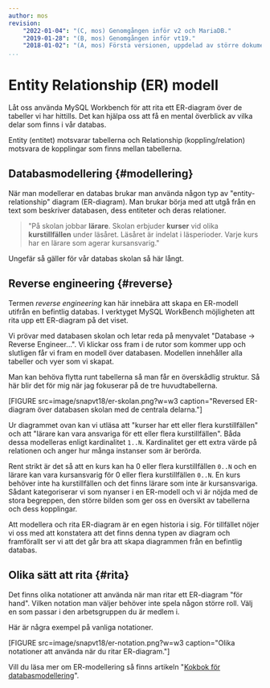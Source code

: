 ```yaml
---
author: mos
revision:
    "2022-01-04": "(C, mos) Genomgången inför v2 och MariaDB."
    "2019-01-28": "(B, mos) Genomgången inför vt19."
    "2018-01-02": "(A, mos) Första versionen, uppdelad av större dokument."
...
```

Entity Relationship (ER) modell
==================================

Låt oss använda MySQL Workbench för att rita ett ER-diagram över de tabeller vi har hittills. Det kan hjälpa oss att få en mental överblick av vilka delar som finns i vår databas.

Entity (entitet) motsvarar tabellerna och Relationship (koppling/relation) motsvara de kopplingar som finns mellan tabellerna.



Databasmodellering {#modellering}
----------------------------------

När man modellerar en databas brukar man använda någon typ av "entity-relationship" diagram (ER-diagram). Man brukar börja med att utgå från en text som beskriver databasen, dess entiteter och deras relationer.

> "På skolan jobbar **lärare**. Skolan erbjuder **kurser** vid olika **kurstillfällen** under läsåret. Läsåret är indelat i läsperioder. Varje kurs har en lärare som agerar kursansvarig."

Ungefär så gäller för vår databas skolan så här långt.



Reverse engineering {#reverse}
----------------------------------

Termen _reverse engineering_ kan här innebära att skapa en ER-modell utifrån en befintlig databas. I verktyget MySQL WorkBench möjligheten att rita upp ett ER-diagram på det viset.

Vi prövar med databasen skolan och letar reda på menyvalet "Database -> Reverse Engineer...". Vi klickar oss fram i de rutor som kommer upp och slutligen får vi fram en modell över databasen. Modellen innehåller alla tabeller och vyer som vi skapat.

Man kan behöva flytta runt tabellerna så man får en överskådlig struktur. Så här blir det för mig när jag fokuserar på de tre huvudtabellerna.

[FIGURE src=image/snapvt18/er-skolan.png?w=w3 caption="Reversed ER-diagram över databasen skolan med de centrala delarna."]

Ur diagrammet ovan kan vi utläsa att "kurser har ett eller flera kurstillfällen" och att "lärare kan vara ansvariga för ett eller flera kurstillfällen". Båda dessa modelleras enligt kardinalitet `1..N`. Kardinalitet ger ett extra värde på relationen och anger hur många instanser som är berörda.

Rent strikt är det så att en kurs kan ha 0 eller flera kurstillfällen `0..N` och en lärare kan vara kursansvarig för 0 eller flera kurstillfällen `0..N`. En kurs behöver inte ha kurstillfällen och det finns lärare som inte är kursansvariga. Sådant kategoriserar vi som nyanser i en ER-modell och vi är nöjda med de stora begreppen, den större bilden som ger oss en översikt av tabellerna och dess kopplingar.

Att modellera och rita ER-diagram är en egen historia i sig. För tillfället nöjer vi oss med att konstatera att det finns denna typen av diagram och framförallt ser vi att det går bra att skapa diagrammen från en befintlig databas.



Olika sätt att rita {#rita}
----------------------------------

Det finns olika notationer att använda när man ritar ett ER-diagram "för hand". Vilken notation man väljer behöver inte spela någon större roll. Välj en som passar i den arbetsgruppen du är medlem i.

Här är några exempel på vanliga notationer.

[FIGURE src=image/snapvt18/er-notation.png?w=w3 caption="Olika notationer att använda när du ritar ER-diagram."]

Vill du läsa mer om ER-modellering så finns artikeln "[Kokbok för databasmodellering](https://dbwebb.se/kunskap/kokbok-for-databasmodellering)".
